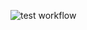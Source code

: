 ![test workflow](https://github.com/ybny0nsr/hexlet_pytest/actions/workflows/hello_world.yml/badge.svg?event=push)
